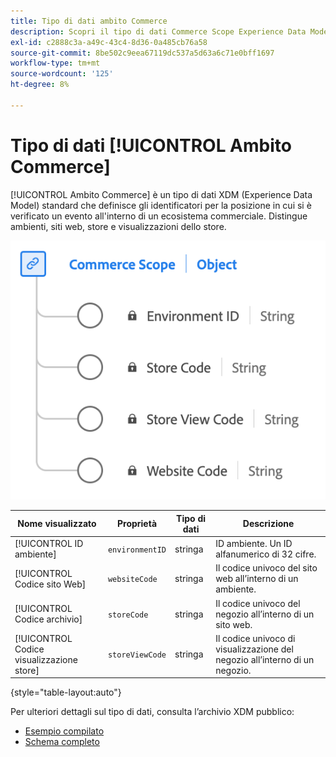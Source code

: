 ```yaml
---
title: Tipo di dati ambito Commerce
description: Scopri il tipo di dati Commerce Scope Experience Data Model (XDM).
exl-id: c2888c3a-a49c-43c4-8d36-0a485cb76a58
source-git-commit: 8be502c9eea67119dc537a5d63a6c71e0bff1697
workflow-type: tm+mt
source-wordcount: '125'
ht-degree: 8%

---
```


# Tipo di dati [!UICONTROL Ambito Commerce]

[!UICONTROL Ambito Commerce] è un tipo di dati XDM (Experience Data Model) standard che definisce gli identificatori per la posizione in cui si è verificato un evento all&#39;interno di un ecosistema commerciale. Distingue ambienti, siti web, store e visualizzazioni dello store.

![Diagramma del tipo di dati Ambito di Commerce.](../images/data-types/commerce-scope.png)

| Nome visualizzato | Proprietà | Tipo di dati | Descrizione |
|---------------------------------|-------------------|-----------|-------------------------------------------------------|
| [!UICONTROL ID ambiente] | `environmentID` | stringa | ID ambiente. Un ID alfanumerico di 32 cifre. |
| [!UICONTROL Codice sito Web] | `websiteCode` | stringa | Il codice univoco del sito web all’interno di un ambiente. |
| [!UICONTROL Codice archivio] | `storeCode` | stringa | Il codice univoco del negozio all’interno di un sito web. |
| [!UICONTROL Codice visualizzazione store] | `storeViewCode` | stringa | Il codice univoco di visualizzazione del negozio all’interno di un negozio. |

{style="table-layout:auto"}

Per ulteriori dettagli sul tipo di dati, consulta l’archivio XDM pubblico:

* [Esempio compilato](https://github.com/adobe/xdm/blob/master/components/datatypes/commercescope.example.1.json)
* [Schema completo](https://github.com/adobe/xdm/blob/master/components/datatypes/commercescope.schema.json)
